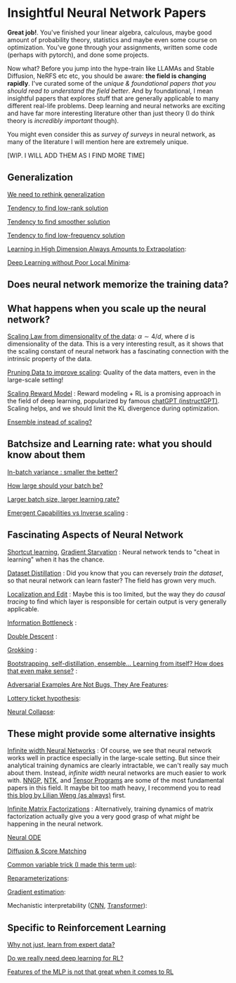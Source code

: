 # Insightful Neural Network Papers

**Great job!**. You've finished your linear algebra, calculous, maybe good amount of probability theory, statistics and maybe even some course on optimization. You've gone through your assignments, written some code (perhaps with pytorch), and done some projects.

Now what? Before you jump into the hype-train like LLAMAs and Stable Diffusion, NeRFS etc etc, you should be aware: **the field is changing rapidly**. I've curated some of the *unique & foundational papers that you should read to understand the field better*. And by foundational, I mean insightful papers that explores stuff that are generally applicable to many different real-life problems. Deep learning and neural networks are exciting and have far more interesting literature other than just theory (I do think theory is *incredibly important* though).

You might even consider this as *survey of surveys* in neural network, as many of the literature I will mention here are extremely unique.

[WIP. I WILL ADD THEM AS I FIND MORE TIME]

## Generalization

[We need to rethink generalization]()

[Tendency to find low-rank solution]()

[Tendency to find smoother solution]()

[Tendency to find low-frequency solution]()

[Learning in High Dimension Always Amounts to Extrapolation](https://arxiv.org/abs/2110.09485): 

[Deep Learning without Poor Local Minima](https://proceedings.neurips.cc/paper/2016/hash/f2fc990265c712c49d51a18a32b39f0c-Abstract.html): 

## Does neural network memorize the training data?

## What happens when you scale up the neural network?

[Scaling Law from dimensionality of the data](https://arxiv.org/abs/2004.10802): $\alpha \sim 4/d$, where $d$ is dimensionality of the data. This is a very interesting result, as it shows that the scaling constant of neural network has a fascinating connection with the intrinsic property of the data.

[Pruning Data to improve scaling](https://arxiv.org/abs/2206.14486): Quality of the data matters, even in the large-scale setting! 

[Scaling Reward Model](https://arxiv.org/abs/2210.10760) : Reward modeling + RL is a promising approach in the field of deep learning, popularized by famous [chatGPT (instructGPT)](https://arxiv.org/abs/2203.02155). Scaling helps, and we should limit the KL divergence during optimization.

[Ensemble instead of scaling?]()

## Batchsize and Learning rate: what you should know about them

[In-batch variance : smaller the better?](https://arxiv.org/abs/2105.13343)

[How large should your batch be?](https://arxiv.org/abs/1812.06162)

[Larger batch size, larger learning rate?](https://arxiv.org/abs/1706.02677)

[Emergent Capabilities vs Inverse scaling]() :

## Fascinating Aspects of Neural Network

[Shortcut learning](https://arxiv.org/abs/2004.07780), [Gradient Starvation](https://arxiv.org/abs/2011.09468)
 : Neural network tends to "cheat in learning" when it has the chance. 

[Dataset Distillation](https://arxiv.org/abs/1811.10959) : Did you know that you can reversely *train the dataset*, so that neural network can learn faster? The field has grown very much.

[Localization and Edit](https://arxiv.org/abs/2202.05262) : Maybe this is too limited, but the way they do *causal tracing* to find which layer is responsible for certain output is very generally applicable.

[Information Bottleneck]() :

[Double Descent]() :

[Grokking]() :

[Bootstrapping, self-distillation, ensemble... Learning from itself? How does that even make sense?](https://arxiv.org/abs/2012.09816) :

[Adversarial Examples Are Not Bugs, They Are Features](https://arxiv.org/abs/1905.02175):

[Lottery ticket hypothesis](https://arxiv.org/abs/1803.03635):

[Neural Collapse]():

## These might provide some alternative insights

[Infinite width Neural Networks]() : Of course, we see that neural network works well in practice especially in the large-scale setting. But since their analytical training dynamics are clearly intractable, we can't really say much about them. Instead, *infinite width* neural networks are much easier to work with. [NNGP](https://arxiv.org/abs/1711.00165), [NTK](https://proceedings.neurips.cc/paper/2018/hash/5a4be1fa34e62bb8a6ec6b91d2462f5a-Abstract.html), and [Tensor Programs](https://thegregyang.com/) are some of the most fundamental papers in this field. It maybe bit too math heavy, I recommend you to read [this blog by Lilian Weng (as always)](https://lilianweng.github.io/posts/2022-09-08-ntk/) first.

[Infinite Matrix Factorizations]() : Alternatively, training dynamics of matrix factorization actually give you a very good grasp of what *might* be happening in the neural network.

[Neural ODE]() 

[Diffusion & Score Matching]()

[Common variable trick (I made this term up)]():

[Reparameterizations]():

[Gradient estimation]():

Mechanistic interpretability ([CNN](https://distill.pub/2020/circuits/), [Transformer](https://transformer-circuits.pub/)):

## Specific to Reinforcement Learning

[Why not just, learn from expert data?](https://arxiv.org/abs/2204.05618)

[Do we really need deep learning for RL?]()

[Features of the MLP is not that great when it comes to RL]()
